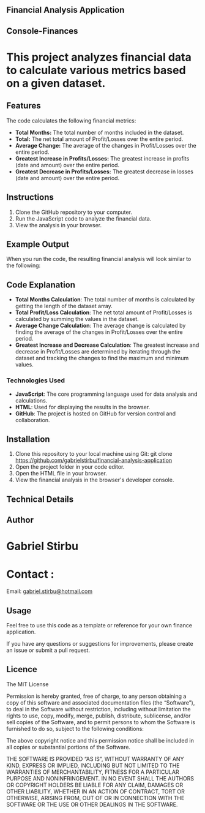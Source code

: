 ## Financial Analysis Application

## Console-Finances

# This project analyzes financial data to calculate various metrics based on a given dataset. 

## Features

The code calculates the following financial metrics:

- **Total Months:** The total number of months included in the dataset.
- **Total:** The net total amount of Profit/Losses over the entire period.
- **Average Change:** The average of the changes in Profit/Losses over the entire period.
- **Greatest Increase in Profits/Losses:** The greatest increase in profits (date and amount) over the entire period.
- **Greatest Decrease in Profits/Losses:** The greatest decrease in losses (date and amount) over the entire period.

## Instructions

1. Clone the GitHub repository to your computer.
2. Run the JavaScript code to analyze the financial data.
3. View the analysis in your browser.

## Example Output

When you run the code, the resulting financial analysis will look similar to the following:

## Code Explanation

- **Total Months Calculation**: The total number of months is calculated by getting the length of the dataset array.
- **Total Profit/Loss Calculation**: The net total amount of Profit/Losses is calculated by summing the values in the dataset.
- **Average Change Calculation**: The average change is calculated by finding the average of the changes in Profit/Losses over the entire period.
- **Greatest Increase and Decrease Calculation**: The greatest increase and decrease in Profit/Losses are determined by iterating through the dataset and tracking the changes to find the maximum and minimum values.

### Technologies Used

- **JavaScript**: The core programming language used for data analysis and calculations.
- **HTML**: Used for displaying the results in the browser.
- **GitHub**: The project is hosted on GitHub for version control and collaboration.


## Installation

1. Clone this repository to your local machine using Git:
git clone https://github.com/gabrielstirbu/financial-analysis-application
2. Open the project folder in your code editor.
3. Open the HTML file in your browser.
4. View the financial analysis in the browser's developer console.

## Technical Details

## Author

# Gabriel Stirbu
# Contact : 
Email: gabriel.stirbu@hotmail.com

## Usage

Feel free to use this code as a template or reference for your own finance application.

If you have any questions or suggestions for improvements, please create an issue or submit a pull request.

## Licence 

The MIT License

Permission is hereby granted, free of charge, to any person obtaining a copy of this software and associated documentation files (the “Software”), to deal in the Software without restriction, including without limitation the rights to use, copy, modify, merge, publish, distribute, sublicense, and/or sell copies of the Software, and to permit persons to whom the Software is furnished to do so, subject to the following conditions:

The above copyright notice and this permission notice shall be included in all copies or substantial portions of the Software.

THE SOFTWARE IS PROVIDED “AS IS”, WITHOUT WARRANTY OF ANY KIND, EXPRESS OR IMPLIED, INCLUDING BUT NOT LIMITED TO THE WARRANTIES OF MERCHANTABILITY, FITNESS FOR A PARTICULAR PURPOSE AND NONINFRINGEMENT. IN NO EVENT SHALL THE AUTHORS OR COPYRIGHT HOLDERS BE LIABLE FOR ANY CLAIM, DAMAGES OR OTHER LIABILITY, WHETHER IN AN ACTION OF CONTRACT, TORT OR OTHERWISE, ARISING FROM, OUT OF OR IN CONNECTION WITH THE SOFTWARE OR THE USE OR OTHER DEALINGS IN THE SOFTWARE.